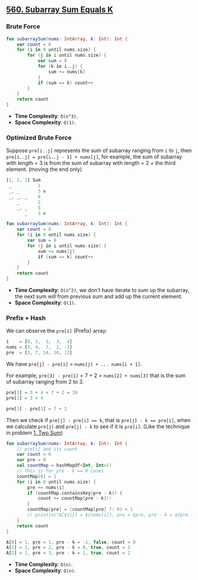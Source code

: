 ## [560. Subarray Sum Equals K](https://leetcode.com/problems/subarray-sum-equals-k/)

### Brute Force
```kotlin
fun subarraySum(nums: IntArray, k: Int): Int {
    var count = 0
    for (i in 0 until nums.size) {
        for (j in i until nums.size) {
            var sum = 0
            for (k in i..j) {
                sum += nums[k]
            }
            if (sum == k) count++
        }
    }
    return count
}
```

* **Time Complexity**: `O(n^3)`.
* **Space Complexity**: `O(1)`.

### Optimized Brute Force
Suppose `pre[i..j]` represents the sum of subarray ranging from `i` to `j`, then `pre[i..j] = pre[i..j - 1] + nums[j]`, for example, the sum of subarray with length = 3 is from the sum of subarray with length = 2 + the third element. (moving the end only)

```js
[1, 2, 3] Sum
 _          1
 _, _       3 v
 _, _, _    6
    _       2
    _, _    5
       _    3 v
```

```kotlin
fun subarraySum(nums: IntArray, k: Int): Int {
    var count = 0
    for (i in 0 until nums.size) {
        var sum = 0
        for (j in i until nums.size) {
            sum += nums[j]
            if (sum == k) count++
        }
    }
    return count
}
```

* **Time Complexity**: `O(n^2)`, we don't have iterate to sum up the subarray, the next sum will from previous sum and add up the current element.
* **Space Complexity**: `O(1)`.

### Prefix + Hash
We can observe the `pre[i]` (Prefix) array:

```js
i    = [0, 1,  2,  3,  4]
nums = [3, 4,  7,  2, -3]
pre  = [3, 7, 14, 16, 13]
```

We have `pre[j] - pre[i]` = `nums[j] + ... nums[i + 1]`.

For example, `pre[3] - pre[1]` = 7 + 2 = `nums[2] + nums[3]` that is the sum of subarray ranging from 2 to 3.

```js
pre[3] = 3 + 4 + 7 + 2 = 16
pre[1] = 3 + 4

pre[3] - pre[1] = 7 + 2
```

Then we check if `pre[j] - pre[i] == k`, that is `pre[j] - k == pre[i]`, when we calculate `pre[j]` and `pre[j] - k` to see if it is `pre[i]`. (Like the technique in problem [1. Two Sum](../leetcode/1.two-sum.md))


```kotlin
fun subarraySum(nums: IntArray, k: Int): Int {
    // pre[i] and its count
    var count = 0
    var pre = 0
    val countMap = hashMapOf<Int, Int>()
    // This is for pre - k == 0 cases
    countMap[0] = 1
    for (i in 0 until nums.size) {
        pre += nums[i]
        if (countMap.containsKey(pre - k)) {
            count += countMap[pre - k]!!
        }
        countMap[pre] = (countMap[pre] ?: 0) + 1
        // println("A[${i}] = ${nums[i]}, pre = $pre, pre - k = ${pre - k}, ${countMap.containsKey(pre - k)}, count = $count")
    }
    return count
}
```

```js
A[0] = 1, pre = 1, pre - k = -1, false, count = 0
A[1] = 1, pre = 2, pre - k = 0, true, count = 1
A[2] = 1, pre = 3, pre - k = 1, true, count = 2
```

* **Time Complexity**: `O(n)`.
* **Space Complexity**: `O(n)`.